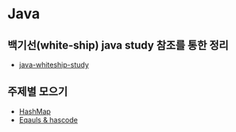 # Java

## 백기선(white-ship) java study 참조를 통한 정리

* [java-whiteship-study](./java_whiteship_study/readme.md)

## 주제별 모으기

* [HashMap](./여러가지/HashMap/HashMap.md)
* [Eqauls & hascode](./여러가지/EqualsAndHashcode/readme.md)